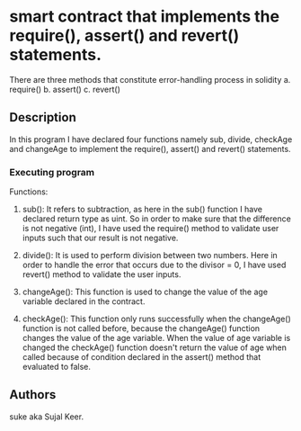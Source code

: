 # smart contract that implements the require(), assert() and revert() statements.

There are three methods that constitute error-handling process in solidity
a. require()
b. assert()
c. revert()
## Description

In this program I have declared four functions namely sub, divide, checkAge and changeAge to implement the require(), assert() and revert() statements.

### Executing program
Functions: 
1. sub(): It refers to subtraction, as here in the sub() function I have declared return type as uint. So in order to make sure that the difference is not negative (int), I have used the require() method to validate user inputs such that our result is not negative.  

2. divide(): It is used to perform division between two numbers. Here in order to handle the error that occurs due to the divisor = 0, I have used revert() method to validate the user inputs.

3. changeAge(): This function is used to change the value of the age variable declared in the contract.
   
4. checkAge(): This function only runs successfully when the changeAge() function is not called before, because the changeAge() function changes the value of the age variable. When the value of age variable is changed the checkAge() function doesn't return the value of age when called because of condition declared in the assert() method that evaluated to false.   
## Authors

suke aka Sujal Keer.
